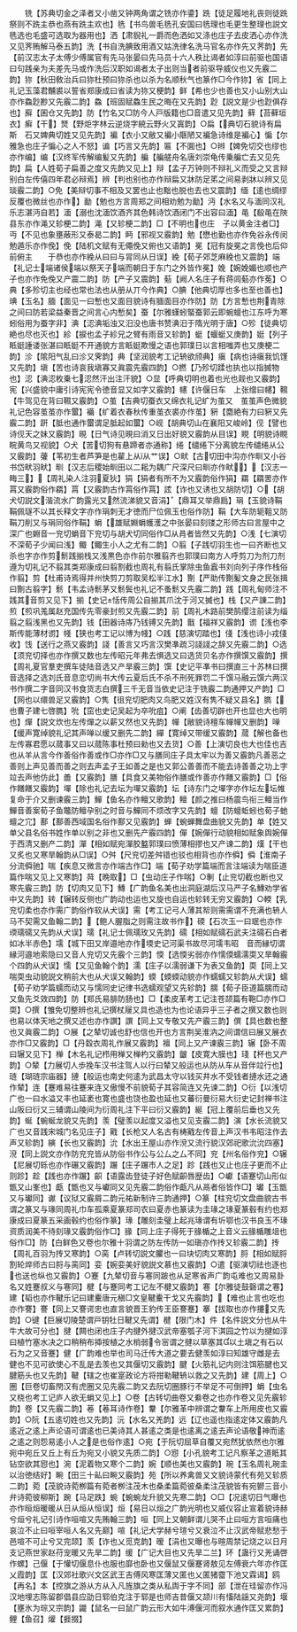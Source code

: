 <!-- { "loadSidebar": true } -->
　　铣【苏典切金之泽者又小凿又钟两角谓之铣亦作鍌】跣【徒足履地礼丧则徒跣祭则不跣主恭也燕有跣主欢也】毨【书鸟兽毛毨孔安国曰毨理也毛更生整理也説文毨选也毛盛可选取为器用也】洒【肃貎礼一爵而色洒如又涤也庄子去皮洒心亦作洗又见荠贿解马泰五韵】洗【书自洗腆致用酒又姑洗律名洗马官名亦作先又荠韵】先【前汉志太子太傅少傅属官有先马张晏曰先马员十六人秩比谒者如淳曰前驱也国语曰句践亲为夫差先马或作洗后汉职如谒者太子出则当者前驱导威仪也又先霰二韵】狝【秋田敎治兵曰狝杜预曰狝杀也以杀为名顺秋气也篆作□今作狝】省【同上礼记玉藻君黼裘以誓省郑康成曰省读为狝又梗韵】鲜【希也少也善也又小山别大山亦作鱻尟尠又先霰二韵】鱻【班固赋鱻生民之晦在又先韵】尟【説文是少也尟俱存也】廯【囷仓又先韵】防【竹名又□防今人戸版籍也□音遣又见先韵】藓【苔藓垣衣】癣【干】燹【野炬字林云逆烧字綂云野火又寘韵】○扁【典切石貌诗有扁斯　石又婢典切姓又见先韵】褊【衣小又敝又褊小陿陋又褊急诗维是褊心】惼【尔雅急也庄子惼心之人不怒】谝【巧言又先韵】匾【不圎也】○辫【婢免切交也缪也亦作编】编【汉终军传解编髪又先韵】艑【艑艖舟名唐刘崇龟传乗艑亡去又见先韵】扁【人姓荀子扁善之度又先韵又见上】辩【孟子万钟则不辩礼义而受之又言辩别白左传僖四年君必辩焉】辨【判也别也亦作辩扁又牀防足笫之间易剥牀以辨又见琰霰二韵】○免【美辩切事不相及又罢也止也黜也脱也去也又震韵】缅【逺也绸缪反覆也微丝也亦作】勔【勉也方言周郑之间相劝勉为勔】沔【水名又与湎同汉礼乐志湛沔自若】湎【溺也沈湎饮酒齐其色韩诗饮酒闭门不出容曰湎】黾【殽黾在陜县东亦作渑又轸梗二韵】渑【又轸梗二韵】□【不明也也庄　子以黄金注者□】丏【不见也象壅蔽形又泰曷二韵】眄【邪视又霰韵】勉【懋也勤也亦作免谷永传闵勉遁乐亦作俛】俛【陆机文赋有无僶俛又俯也又语韵】冕【冠有旋冕之言俛也后仰前俯主　　于恭也亦作絻从曰曰与冐同从日误】絻【荀子郊芝麻絻也又震韵】端【礼记士端诸侯端以祭天子端而朝日于东门之外皆作冕】娩【婉娩媚也顺也产子也亦作免俛又产震二韵】防【产子又震韵】葂【阙人名庄子有蒋闾葂亦作莬】○典【多殄切主也经也常也法也从册从丌今作典】○腆【他典切厚也多也至也善也】琠【玉名】腼【面见一曰慙也又面目貌诗有腼面目亦作防】防【方言慙也荆青除之间曰防若梁益秦晋之间言心内慙矣】蚕【尔雅螼蚓蜸蚕郭云即蜿蟺也江东呼为寒蚓俗用为蚕字非】淟【涊淟垢浊又汨没也唐书赞淟汨于隋光明于唐】○殄【徒典切絶也尽也灭也】紾【捩也孟子紾兄之臂有雨音又轸韵】蜓【蝘蜓又庚韵】娗【列子眡娗諈诿张湛曰眡娗不开通貌方言眡娗欺慢之语也郭璞日以言相嗤弄也又庚梗二韵】沴【隂阳气乱曰沴又霁韵】典【坚润貌考工记辀欲颀典】瘨【病也诗瘨我饥馑又先韵】塡【苦也诗哀我塡寡又眞震先霰四韵】○撚【乃殄切蹂也执也以指搣物也】涊【淟涊枚乗七涊然汗出注汗貌】○显【呼典切明也着也光也觌也又霰韵】宪【兴盛貌中庸引诗宪宪令徳音显又如字又霰韵】幰【许偃日车　上张缯曰幰】韅【牛驾见在背曰韅又霰韵】○茧【吉典切蚕衣又绵衣礼记纩为茧又　茧茧声色微貌礼记色容茧茧亦作蠒】襺【纩着衣春秋传重茧衣裘亦作茧】豣【麕絶有力曰豣又先霰二韵】趼【胝也通作蠒谓足胝起如蠒】○岘【胡典切山在襄阳又峻岭】伣【譬也诗伣天之妹又霰韵】晛【日气诗见晛曰消又日出好貌又霰韵从目误】睍【明貌诗睍睆黄鸟又视貌】○犬【苦切狗有悬蹄者亦通称】绻【缱绻下分离貌左传缱绻从公又霰韵】虇【苇初生者芦笋是也雚上从从艹误】○畎【古切田中沟亦作甽又小谷书岱畎羽畎】甽【汉志后稷始甽田以二耜为耦广尺深尺曰甽亦作畎】【汉志一畮三】【周礼染人注羽夏狄】狷【狷者有所不为又霰韵俗作狷】羂【羂罟亦作罥又霰韵俗作羂】罥【又霰韵古作罥俗作罥】詃【诈也又诱也又胡防切】○【胡犬切説文湝流水广韵露光又然流涕貌又音涓】【鼎耳又举鼎扃】琄【玉貌诗鞙鞙佩璲不以其长释文字亦作琄刺无才徳而尸位佩玉也俗作防】鞙【大车防轭靻又防鞙刀削又与琄同俗作鞙】蜎【雄赋婣蜎蠖濩之中张晏曰刻镂之形师古曰言屋中之深广也婣音一兖切蜎音下兖切与胡犬切同俗作□从肙者皆然又先韵】○浅【七演切不深荀子少闻曰浅】鲰【鲰生小人之尤有二韵】○翦【子践切羽生也一曰齐断也又杀也字亦作剪鬋践揃栈又浅黒色亦作前尔雅翦齐也郭璞曰南方人呼剪刀为剂刀剂遵为切礼记不翦其类郑康成曰翦割截也周礼有翦氏掌除虫鱼蠧书刘向列子序作栈俗作翦】剪【杜甫诗焉得并州快剪刀剪取吴松半江水】劗【严助传劗髪文身之民张揖曰劗古翦字】鬋【韦孟诗鬋茅又鬋鬓也礼记不蚤鬋又先霰二韵】践【周礼甸师注不践其音剪又见下】揃【史记恬传周公自揃其爪沈于河又搣也】栈【又产諌二韵】煎【煎巩羗属赵充国传先零豪封煎又先霰二韵】前【周礼木路前樊鹄缨注前读为缁翦之翦浅黑也又先韵】钱【田器诗庤乃钱镈又先韵】戬【福祥又霰韵】谫【浅也李斯传能薄材谫】帴【狭也考工记以博为帴】○践【慈演切踏也】俴【浅也诗小戎俴收】饯【送行之燕又霰韵】諓【善言又巧言汉樊凖疏习諓諓之辞又先霰二韵】○选【须兖切择也亦作撰又数也左传昭元年弗去惧选又曰选货贝名亦作撰馔又霰韵】撰【周礼夏官羣吏撰车徒陆音选又产旱霰三韵】馔【史记平凖书曰撰直三十苏林曰撰音选择之选刘氏音息恋切尚书大传云夏后氏不杀不刑死罪罚二千馔马融云馔六两汉书作撰二字音同汉书食货志白撰三千无音当依史记注于铣霰二韵通押又产韵】□【网也以缳兽足又霰韵】○隽【徂兖切肥肉又鸟肥又姓汉有隽不疑又县名】臇【也曹子建七啓臇】吮【窋也史记吴起为卒吮疽】○阐【齿善切辟也开也显也大也明也】燀【説文炊也左传燀之以薪又然也又先韵】幝【敝貌诗檀车幝幝又删韵】啴【缓声寛绰貌礼记其声啴以缓又删先二韵】繟【寛绰又带缓又霰韵】蒇【解也备也左传寡君愿以蒇事又曰以蒇陈事杜预曰勑也又去货】○善【上演切良也大也佳也吉也从羊从言今作善俗作善或作□亦作□又与膳同庄子具太牢以为善又霰韵凡善恶之善则上声见善而善之则去声孟子王如善之是也又郭公善善而不能去诗善善之功上字竝去声他仿此】譱【又霰韵】膳【具食又美物俗作膳或作善亦作饍又霰韵】□【俗作饍饍又霰韵】墠【除也礼记去坛为墠又霰韵】坛【诗东门之墠字亦作坛左坛帷复命于介又删谏霰三韵】鱓【鱼名亦作鳣又歌韵】鳣【颜之推曰杨震鸟衔三鳣当作鱓音善案荀子鱼鼈防鳣孕别之时音与鱓同不烦改字又先韵】蟺【防蟺蚯蚓也荀子虵蟺之宂】鄯【鄯善西域国名俗作鄯又见霰韵】蝉【蜿蝉舞盘曲貌又先韵】单【姓又单父县名俗书姓作单以别之非也又删先产霰四韵】僤【婉僤行动貌相如赋象舆婉僤于西清又删产二韵】潬【相如赋宛潬胶盭郭璞曰愤薄相摎也又产谏二韵】熯【干也又炙也又寒旱翰韵从□误】○舛【尺兖切差舛错也驳也相背也亦作僢】僢【淮南子分流僢驰】喘【疾息又微言亦作端古作□】端【荀子劝学篇端而言注端读为喘臣道篇作喘又见上又寒韵】荈【晩取】□【虫动庄子作喘】○剸【止兖切截也断也又寒先霰三韵】防【切肉又见下】鱄【广韵鱼名美也出洞庭湖后汉马严子名鱄劝学省中又先韵】转【辗转反侧也广韵动也运也又旋也自运也轸转无穷又霰韵】○輭【乳兖切柔也亦作需广韵俗作软从犬误】需【考工记弓人薄其帤则需需谓不充满也辀人马不契需又鱼翰二韵】【鲍人腛脂之则需注故书作】碝【石次玉一曰珉也亦作瑌瓀礝又先韵从犬误】瓀【礼记士佩瓀玫又先韵】礝【相如赋礝石武夫注礝石白者如冰半赤色】壖【城下田又岸邉地亦作堧史记河渠书故尽河壖韦昭　音而縁切谓縁河邉地索隐曰又音人兖切又先霰个三韵】愞【选愞劣弱亦作懦偄蠕濡耎又旱翰霰个四韵从犬误】懦【又见鱼翰个韵】濡【庄子以濡弱谦下为表又鱼韵】耎【同上又喘耎虫动貌説文稍前大也从犬误又翰韵】蝡【蝡蝡动貌亦作蠕蠕又轸韵从犬误】蠕【荀子劝学篇蠕而动又与懦同史记律书选蠕观望又先轸韵】臑【荀子臣道篇臑而动又鱼先爻效四韵】防【郑氏易腓防肠也】□【柔皮革考工记注苍颉篇有鞄□亦作□耎】○撰【雏免切整辨也礼记撰杖屦又具也造也为也论语异乎三子者之撰又数也则也易以体天地之撰又述也亦作譔】譔【同上又专敬又先产霰三韵】僎【具也数也整也又眞霰二韵】○展【之辇切诚也舒也信也开也方言荆吴淮汭之间谓信曰展又展衣亦作□又霰韵】□【丹縠衣周礼作展又霰韵】襢【同上又产谏霰三韵】辗【卧不周曰辗又见下】椫【木名礼记栉用椫又椫杓又霰韵】皽【皮寛大膜也】琖【杯也又产韵】○辇【力展切人歩挽车汉书注驾人以行曰辇又般运也从防从车从音伴竝行也】琏【瑚琏宗庙器】摙【般运也南史何逺为武昌太守以钱买井水不受钱者摙水还之通作辇】连【蹇难易往蹇来连又傲慢不前貌荀子其容简连又先谏二韵】○衍【以浅切广也一曰水溢又丰也延袤也寛也盛也饶也盈也延也又蕃衍曼衍易大衍史记封禅书注山阪曰衍又三辅谓山陵间为衍周礼注下平曰衍又霰韵】綖【冠上覆前后垂也又先韵】蜒【蜿蜒龙貌又先韵】羡【璧羡以起度又溢也又见支霰二韵】演【水长流貌又广也又音践宋城门名见庄子】戭【长枪又人名古有梼戭左传音上声汉书韦昭注作去声又轸韵】縯【长也又霰韵】沇【水出王屋山亦作渷又流行貌汉郊祀歌沇沇四塞】渷【同上説文亦作防兖兖皆从防俗书作公与公厶之厶不同】兖【州名俗作兖】○辗【尼展切轹也亦作碾又霰韵】蹍【庄子蹍市人之足】跈【践也又止也庄子更而不止则跈】趁【践也亦作蹍】齞【语露齿登徒子好色赋齞唇歴齿】○巘【语蹇切山形似甑又山峯也】甗【甑也又与巘同又见先霰二韵俗作甗凡从鬲者俗皆作□】瓛【玉甑又与瓛同】谳【议狱又霰屑二韵元祐新制许三韵通押】○篆【柱兖切文盘曲貌古书谓之篆又与瑑同周礼巾车孤乘夏篆郑司农曰夏赤也篆读为圭瑑之瑑夏篆毂有约也郑康成曰夏篆五采画毂约也俗作篆】瑑【雕刻圭璧上起兆瑑谓有圻鄂也汉书良玉不瑑资质润美不待刻瑑又霰韵俗作□】腞【同上庄子得死于腞楯之上音义云腞楯雕俎也俗作□】防【白鲜色又卷也尔雅十羽谓之防左传防一如瑱亦作抟又轸霰二韵】抟【周礼百羽为抟又寒韵】○脔【卢转切説文臞也一曰块切肉又寒韵】脟【相如赋脟割轮焠师古曰脟与脔同】娈【婉娈美好貌説文慕也又霰韵】○遣【驱演切祛也逐也也送也纵也又霰韵】○蹇【九辇切音与寋同跛也从足寒省声广韵屯难也又周易卦名又姓蹇叔义与寋同】楗【与蹇同考工记左不楗又霰韵】寋【尔雅徒鼓磬谓之寋】建【韬也亦作鞬乐记曰建櫜唐元稹□文皇鞬櫜干戈又先霰韵】【难也止言也吃也亦作謇】謇【同上又謇谔忠也直言貌晋王豹传王臣謇蹇】搴【拔取也亦作攓又先韵】○键【巨展切陵楚谓戸钥牡日鞬又先谓】楗【限门木】件【名件説文分也从牛牛大故可分也】揵【闗也闭也庄子内揵外揵汉武帝塞瓠子河下淇园之竹以为揵如淳曰植竹塞水决之口稍稍布揷按植之水梢弱令宻谓之揵以草塞其以土塡之有石以石为之又音蹇】健【广韵难也举也司马迁传大道之要去健羡如淳曰知雄守雌是去　健也不见可欲使心不乱是去羡也又其偃切又霰韵】腱【火筋礼记内则注饵筋腱也又腱筋头也又先韵】鞬【辖之也崔寔政论方将拑勒鞬辀以救之又先韵】建【周上】○圈【巨卷切畜閇汉有虎圈又见先霰二韵又去阮切圈豚行不举足不可倒押】蜎【虫名又桡也考工记庐人欲无蜎又见上】○卷【古转切曲卷又絭卷之也亦作卷又见先霰轸韵】卷【又先霰二韵】菤【菤耳诗作卷】韏【尔雅革中辨谓之韏车上所用皮也又霰韵】○阮【五逺切姓也又先韵】沅【水名又羌韵】远【辽也遥也指逺定体又霰韵凡逺近之逺上声论语可谓逺也已美诗其人甚逺之类是也逺离之逺去声论语敬神而逺之逺之则怨易逺小人之是也俗作逺】○宛【于阮切屈草自覆又宛然犹依然也尔雅宛中宛丘又丘上有丘为宛又小貌又先质二韵】○惌【小孔貌考工记凡察革之道眂其钻空欲其惌也】涴【泥着物又寒个二韵】婉【顺也美也又霰韵】琬【玉名周礼琬圭以治徳结好】畹【田三十畆曰畹又霰韵】苑【所以养禽兽又文貌诗蒙代有苑又轸质二韵】菀【茂貌诗菀栁篇有菀者栁注茂木也桑柔篇菀彼桑柔注茂貌皆有宛鬰三音小弁诗菀彼柳斯】踠【马足跌】蜿【蜿蜿龙升貌又先寒二韵】○□【况逺切日气曝也亦作晅烜暖暖从日从烜从恒误】烜【易日以烜之广韵光明也又威仪容止宣着貌诗赫兮烜兮礼记引诗作咺喧又先贿翰三韵】咺【同上又朝鲜谓儿哭不止曰咺方言咺痛也哀泣不止曰咺宰咺人名又先巅】喧【礼记犬学赫兮瑄兮又衰泣不止汉武帝赋悲愁于邑喧不可止兮又完颉】羡【诈也乂觅克韵】暧【涓也又曝也与暄周禁记烧之以日月支记燕世家赵苻宠暖又先旱二韵】缓【广记大目也又先旱二兰】环【蛊行又羌诵啓作螺】己偃【于懽切偃息仆也服也靡也卧也又偃鼠又偃蹇肾敖见左傅衰六年亦作匡乂霞韵】匡【汉郊社歌兴文区武王吉傅风寒匡薄又匿也乂匿猪霤下池又霖谒】鸥【再名】本【控旗之游从方从入凡旌旗之类从私舆于字不同】部【泄在珪留亦作冯汉地埋志陈留郡倡县应劭日郓伯克注于郓是也师吉昔偃又颉川有慉陆謡又尧韵】堰【壅氷为琮又宗韵】鼹【鼠名一曰鼠广韵云形大如牛溥偃河而叙水通作匡又累韵】鲤【鱼召】爟【捱掇】
